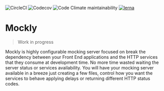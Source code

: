 ![CircleCI](https://img.shields.io/circleci/build/github/pablolazaro/mockly.svg?token=3e0293b00e6875dbf3f4e82f976708e75e35b556)
![Codecov](https://img.shields.io/codecov/c/github/pablolazaro/mockly.svg)
![Code Climate maintainability](https://img.shields.io/codeclimate/maintainability/pablolazaro/mockly.svg)
[![lerna](https://img.shields.io/badge/maintained%20with-lerna-cc00ff.svg)](https://lerna.js.org/)

# Mockly

> Work in progress

Mockly is highly configurable mocking server focused on break the dependency between your Front End
applications and the HTTP services that they consume at development time. No more time wasted waiting
the server status or services availability. You will have your mocking server available in a breeze just
creating a few files, control how you want the services to behave applying delays or returning different
HTTP status codes.
